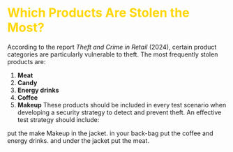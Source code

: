 # <font color="#FFD700"> **Which Products Are Stolen the Most?**  </font>
According to the report _Theft and Crime in Retail_ (2024), certain product categories are particularly vulnerable to theft. The most frequently stolen products are:
1.  **Meat**
2.  **Candy**
3.  **Energy drinks**
4.  **Coffee**
5. **Makeup**
These products should be included in every test scenario when developing a security strategy to detect and prevent theft. An effective test strategy should include:
 
put the make Makeup in the jacket. in your back-bag put the coffee and energy drinks. and under the jacket put the meat.


